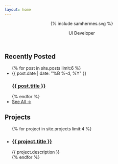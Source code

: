 ```yaml
---
layout: home
---
```

<header class="home-header">
  {% include samhermes.svg %}
  <p>UI Developer</p>
</header>
<div class="post-list">
  <h2>Recently Posted</h2>
  <ul>
  {% for post in site.posts limit:6 %}
    <li>
      <span class="post-meta">{{ post.date | date: "%B %-d, %Y" }}</span>
      <h3><a class="post-link" href="{{ post.url | prepend: site.baseurl }}">{{ post.title }}</a></h3>
    </li>
  {% endfor %}
    <li class="see-all"><a href="/posts"><span>See All &rarr;</span></a></li>
  </ul>
</div>
<div class="project-list">
  <h2>Projects</h2>
  <ul>
  {% for project in site.projects limit:4 %}
    <li>
      <h3><a class="post-link" href="{{ project.project_url | prepend: site.baseurl }}">{{ project.title }}</a></h3>
      <span class="post-meta">{{ project.description }}</span>
    </li>
  {% endfor %}
  </ul>
</div>

